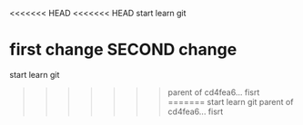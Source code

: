<<<<<<< HEAD
<<<<<<< HEAD
 start learn git

first change
SECOND change 
=======
 start learn git 
>>>>>>> parent of cd4fea6... fisrt
=======
 start learn git 
>>>>>>> parent of cd4fea6... fisrt
